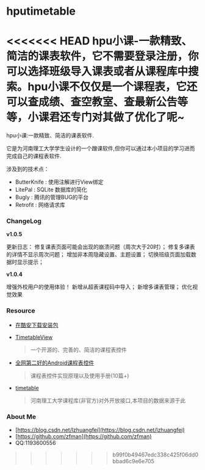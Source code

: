 # hputimetable

<<<<<<< HEAD
hpu小课-一款精致、简洁的课表软件，它不需要登录注册，你可以选择班级导入课表或者从课程库中搜索。hpu小课不仅仅是一个课程表，它还可以查成绩、查空教室、查最新公告等等，小课君还专门对其做了优化了呢~
=======
hpu小课:一款精致、简洁的课表软件.

它是为河南理工大学学生设计的一个蹭课软件,但你可以通过本小项目的学习进而完成自己的课程表软件.

涉及到的技术点：

- ButterKnife : 使用注解进行View绑定
- LitePal : SQLite 数据库的简化
- Bugly : 腾讯的管理BUG的平台
- Retrofit : 网络请求库

### ChangeLog

**v1.0.5**

更新日志：
修复课表页面可能会出现的崩溃问题（周次大于20时）；
修复多课表的详情不显示周次问题；
增加非本周隐藏设置、主题设置；
切换班级页面加载数据时显示提示；

**v1.0.4**

增强外校用户的使用体验！
新增从超表课程码中导入；
新增多课表管理；
优化视觉效果

### Resource
- [在酷安下载安装包](https://www.coolapk.com/apk/com.zhuangfei.hputimetable)

- [TimetableView](https://github.com/zfman/hputimetable)
  > 一个开源的、完善的、简洁的课程表控件

- [全网第二好的Android课程表控件](https://blog.csdn.net/column/details/22816.html)
  > 课程表控件实现原理以及使用手册(10篇+)

- [timetable](https://github.com/zfman/api-demo/tree/master/timetable)
  > 河南理工大学课程库(非官方)对外开放接口,本项目的数据来源于此

### About Me
- [https://blog.csdn.net/lzhuangfei](https://blog.csdn.net/lzhuangfei)
- [https://github.com/zfman](https://github.com/zfman)
- QQ:1193600556
>>>>>>> b99f0b49467edc338c425f06dd0bbad6c9e6e705
